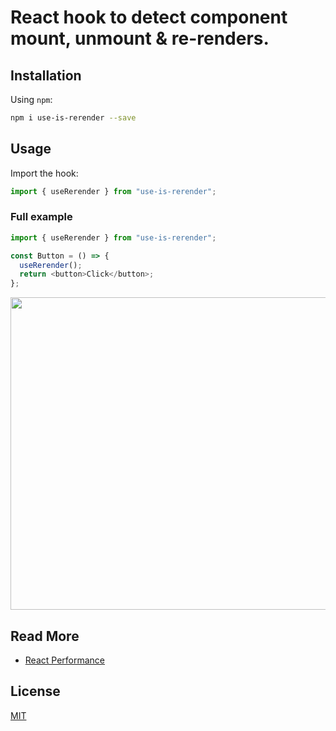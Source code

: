 # React hook to detect component mount, unmount & re-renders.

## Installation

Using `npm`:

```bash
npm i use-is-rerender --save
```

## Usage

Import the hook:

```javascript
import { useRerender } from "use-is-rerender";
```

### Full example

```javascript
import { useRerender } from "use-is-rerender";

const Button = () => {
  useRerender();
  return <button>Click</button>;
};
```

<img src="https://github.com/geobde/useRerender/blob/main/demo.png" width="900" height="500">

## Read More
* [React Performance](https://medium.com/@geobde/react-performance-91d84678c613)


## License

[MIT](./LICENSE.md)
